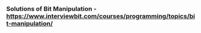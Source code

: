 ### Solutions of Bit Manipulation - https://www.interviewbit.com/courses/programming/topics/bit-manipulation/